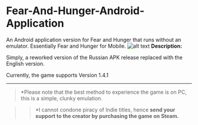 # Fear-And-Hunger-Android-Application
An Android application version for Fear and Hunger that runs without an emulator. Essentially Fear and Hunger for Mobile.
![alt text](https://files.catbox.moe/7ghcwg.jpg)
**Description:**

Simply, a reworked version of the Russian APK release replaced with the English version. 

Currently, the game supports Version 1.4.1 


_____________


> *Please note that the best method to experience the game is on PC, this is a simple, clunky emulation.

>> *I cannot condone piracy of Indie titles, hence **send your support to the creator by purchasing the game on Steam.**
